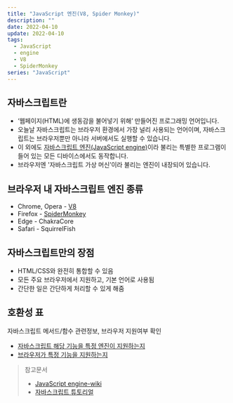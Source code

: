 ```yaml
---
title: "JavaScript 엔진(V8, Spider Monkey)"
description: ""
date: 2022-04-10
update: 2022-04-10
tags:
  - JavaScript
  - engine
  - V8
  - SpiderMonkey
series: "JavaScript"
---
```


## 자바스크립트란
- ‘웹페이지(HTML)에 생동감을 불어넣기 위해’ 만들어진 프로그래밍 언어입니다.
- 오늘날 자바스크립트는 브라우저 환경에서 가장 널리 사용되는 언어이며, 자바스크립트는 브라우저뿐만 아니라 서버에서도 실행할 수 있습니다.
- 이 외에도 [자바스크립트 엔진(JavaScript engine)](https://en.wikipedia.org/wiki/JavaScript_engine)이라 불리는 특별한 프로그램이 들어 있는 모든 디바이스에서도 동작합니다.
- 브라우저엔 '자바스크립트 가상 머신’이라 불리는 엔진이 내장되어 있습니다.

## 브라우저 내 자바스크립트 엔진 종류
- Chrome, Opera - [V8](https://en.wikipedia.org/wiki/V8_(JavaScript_engine))
- Firefox - [SpiderMonkey](https://en.wikipedia.org/wiki/SpiderMonkey)
- Edge - ChakraCore
- Safari - SquirrelFish

## 자바스크립트만의 장점
- HTML/CSS와 완전히 통합할 수 있음
- 모든 주요 브라우저에서 지원하고, 기본 언어로 사용됨
- 간단한 일은 간단하게 처리할 수 있게 해줌

## 호환성 표
자바스크립트 메서드/함수 관련정보, 브라우저 지원여부 확인
- [자바스크립트 해당 기능을 특정 엔진이 지원하는지](https://kangax.github.io/compat-table/es6/)
- [브라우저가 특정 기능을 지원하는지](https://caniuse.com/)

> 참고문서
> - [JavaScript engine-wiki](https://en.wikipedia.org/wiki/JavaScript_engine)
> - [자바스크립트 튜토리얼](https://ko.javascript.info/intro)
